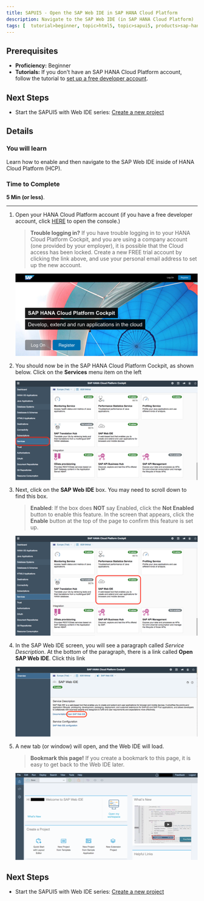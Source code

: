 ```yaml
---
title: SAPUI5 - Open the SAP Web IDE in SAP HANA Cloud Platform
description: Navigate to the SAP Web IDE (in SAP HANA Cloud Platform)
tags: [  tutorial>beginner, topic>html5, topic>sapui5, products>sap-hana-cloud-platform ]
---
```

## Prerequisites  
 - **Proficiency:** Beginner 
 - **Tutorials:** If you don't have an SAP HANA Cloud Platform account, follow the tutorial to [set up a free developer account](http://go.sap.com/developer/tutorials/hcp-create-trial-account.html).

## Next Steps
 - Start the SAPUI5 with Web IDE series: [Create a new project](https://go.sap.com/developer/tutorials/sapui5-webide-create-project.html)

## Details
### You will learn  
Learn how to enable and then navigate to the SAP Web IDE inside of HANA Cloud Platform (HCP).

### Time to Complete
**5 Min (or less)**.

---

1.  Open your HANA Cloud Platform account (if you have a free developer account, click [HERE](https://account.hanatrial.ondemand.com/) to open the console.)

    >**Trouble logging in?** If you have trouble logging in to your HANA Cloud Platform Cockpit, and you are using a company account (one provided by your employer), it is possible that the Cloud access has been locked.  Create a new FREE trial account by clicking the link above, and use your personal email address to set up the new account.

    ![HANA Cloud Platform Developer Account Login Screen](HCP_login_screen.png)

2.  You should now be in the SAP HANA Cloud Platform Cockpit, as shown below.  Click on the **Services** menu item on the left

    ![HCP Console - services button](services_button.png)

3.  Next, click on the **SAP Web IDE** box.  You may need to scroll down to find this box.

    >**Enabled**: If the box does **NOT** say Enabled, click the **Not Enabled** button to enable this feature.  In the screen that appears, click the **Enable** button at the top of the page to confirm this feature is set up.

    ![HCP Console - services button](web_ide_box.png)
    
4.  In the SAP Web IDE screen, you will see a paragraph called *Service Description*.  At the bottom of the paragraph, there is a link called **Open SAP Web IDE**.  Click this link

    ![HCP Console - services button](web_ide_detail_screen.png)

5.  A new tab (or window) will open, and the Web IDE will load.

    >**Bookmark this page!**  If you create a bookmark to this page, it is easy to get back to the Web IDE later.
    
    ![HCP Console - services button](web_ide_start_screen.png)
    
    



## Next Steps
 - Start the SAPUI5 with Web IDE series: [Create a new project](https://go.sap.com/developer/tutorials/sapui5-webide-create-project.html)
